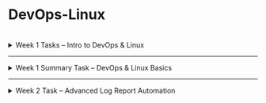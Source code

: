 # DevOps-Linux
<br />

<details>
<summary>Week 1 Tasks – Intro to DevOps & Linux</summary>
<br />

## 1. Basic Linux Commands

```bash
# Basic commands to Navigate and manage directories

pwd                   # Print current directory
ls                    # List contents of the directory
mkdir devops_test     # Create new directory
cd devops_test        # Change to that directory
touch testfile.txt    # Create a test file
rm testfile.txt       # Delete the test file
cd ..                 # Go back one directory (can also do cd ../../ and etc)
rm -r devops_test     # Delete the directory
```

## 2. Create Users and Assign to Custom Group

```bash
# Create a new group
sudo groupadd devopsteam

# Create users and assign them to the group
sudo useradd -m -G devopsteam user1
sudo useradd -m -G devopsteam user2

# Verify group membership
groups user1
groups user2
```


## 3. Change File and Directory Permissions

```bash
# Create a directory and a file
mkdir /tmp/secure_folder
touch /tmp/secure_folder/groupfile.txt

# Change ownership to a user and group
sudo chown user1:devopsteam /tmp/secure_folder/groupfile.txt

# Change permissions to allow group read/write
sudo chmod 660 /tmp/secure_folder/groupfile.txt

# Verify permissions
ls -l /tmp/secure_folder/groupfile.txt
```

</details>

******

<details>
<summary>Week 1 Summary Task – DevOps & Linux Basics</summary>
<br />

## Part 1: Creating Directory Structure & Permissions

```bash
# Create base project directory in user's home directory
mkdir -p ~/project1/docs ~/project1/scripts

# Set permissions
chmod 744 ~/project1/scripts  # Owner: rwx, Group/Others: r--
chmod 777 ~/project1/docs     # Everyone: rwx (write access for all users)
```

## Part 2: User & Group Management

```bash
# Create user and group
sudo groupadd devteam
sudo useradd -g devteam devuser

# Set 'project1' ownership to your user and give group read-only access
sudo chown $USER:devteam ~/project1
chmod 740 ~/project1  # Owner: rwx, Group: r--, Others: ---
```

## Part 3: Verification Commands

```bash
# Show final directory structure and permissions
ls -lR ~/project1

# Show group membership for devuser
groups devuser
```
Screenshot of the outcome:  
![alt text](./Task1/Task1.png)
## Command Explanations

- `mkdir -p`: Creates directories; `-p` ensures parent directories are made as needed.
- `chmod 744`: Sets file/directory permissions (`7`=rwx, `4`=r--).
- `chmod 777`: Gives full read/write/execute permissions to all.
- `groupadd`: Adds a new group to the system.
- `useradd -m -g`: Creates a user and assigns him to a primary group.
- `chown`: Changes ownership of a file or directory.
- `ls -lR`: Recursively lists directory contents with permissions.
- `groups`: Shows all groups a user belongs to.


</details>

******



<details>
<summary>Week 2 Task – Advanced Log Report Automation</summary>
<br />

## 🧠 Task Overview

Develop a Bash script that:

- Accepts a log directory path
- Accepts one or more keywords to search for
- Counts keyword occurrences in .log files
- Generates reports in both .txt and .csv formats
- Supports both interactive and argument-based usage

---


### ✅ CLI Options

| Flag           | Description                                                  |
|----------------|--------------------------------------------------------------|
| --keywords     | Space-separated list of keywords to search in .log files     |
| --logdir       | Directory containing the log files                           |
| --interactive  | Run in interactive mode (ask for directory & keywords)       |
| --help         | Show help message                                            |

### 📄 Output

- report.txt – Human-readable report in tabular format
- report.csv – CSV file for spreadsheet or script integration

---


### 🧠 Simple Command Explanations

Each command below was used in the log report script. Here’s what it does — in simple terms:

| Command | Description |
|--------|-------------|
| `#!/bin/bash` | Declares that the script is written for the Bash shell. |
| `read -p "..." VAR` | Asks the user a question and saves the input to `VAR`. |
| `read -a ARRAY` | Reads multiple words (space-separated) into an array. |
| `KEYWORDS=()` | Initializes an empty array called `KEYWORDS`. |
| `if [ ! -d "$LOG_DIR" ]` | Checks if the directory in `LOG_DIR` does **not** exist. |
| `${#ARRAY[@]}` | Returns the number of elements in an array. |
| `exit 1` | Stops the script with an error status (non-zero). |
| `echo "text"` | Prints text to the screen or appends to a file. |
| `grep -o "word" file` | Finds every match of `"word"` in `file`, one per line. |
| `wc -l` | Counts how many lines are in the input (used to count matches). |
| `>>` | Appends output to a file (without deleting its content). |
| `>` | Overwrites a file with new content (clears existing content). |
| `find DIR -type f -name "*.log"` | Finds all `.log` files inside `DIR` (recursively). |
| `while read -r file; do ... done` | Loops over each file found by `find`. |
| `date +%s` | Returns the current time in seconds (used for timing). |
| `date +"%Y-%m-%d %H:%M:%S.%3N"` | Prints full date & time with milliseconds. |
| `$(( expression ))` | Performs math (e.g., subtracting start time from end time). |
| `function name() { ... }` | Defines a reusable block of code (function). |
| `"$@"` | Represents **all arguments** passed to the script. |
| `case "$1" in ...)` | Used to handle flags like `--help`, `--logdir`, etc. |


## 🧪 Example Usages

### Non-interactive:

bash
./advanced_log_report.sh --keywords ERROR WARNING CRITICAL --logdir your_directory_name

